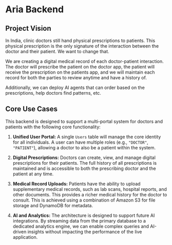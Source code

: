 # Aria Backend

## Project Vision

In India, clinic doctors still hand physical prescriptions to patients. This physical prescription is the only signature of the interaction between the doctor and their patient. We want to change that.

We are creating a digital medical record of each doctor-patient interaction. The doctor will prescribe the patient on the doctor app, the patient will receive the prescription on the patients app, and we will maintain each record for both the parties to review anytime and have a history of.

Additionally, we can deploy AI agents that can order based on the prescriptions, help doctors find patterns, etc.

## Core Use Cases

This backend is designed to support a multi-portal system for doctors and patients with the following core functionality:

1.  **Unified User Portal:** A single `Users` table will manage the core identity for all individuals. A user can have multiple roles (e.g., `"DOCTOR"`, `"PATIENT"`), allowing a doctor to also be a patient within the system.

2.  **Digital Prescriptions:** Doctors can create, view, and manage digital prescriptions for their patients. The full history of all prescriptions is maintained and is accessible to both the prescribing doctor and the patient at any time.

3.  **Medical Record Uploads:** Patients have the ability to upload supplementary medical records, such as lab scans, hospital reports, and other documents. This provides a richer medical history for the doctor to consult. This is achieved using a combination of Amazon S3 for file storage and DynamoDB for metadata.

4.  **AI and Analytics:** The architecture is designed to support future AI integrations. By streaming data from the primary database to a dedicated analytics engine, we can enable complex queries and AI-driven insights without impacting the performance of the live application.
